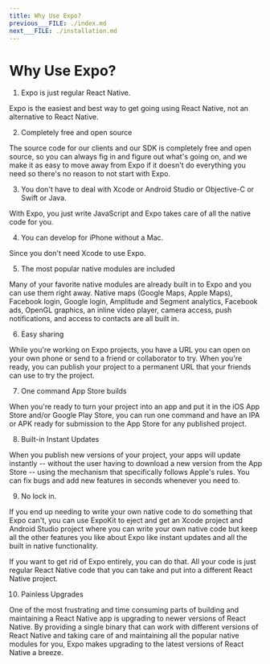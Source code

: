 ```yaml
---
title: Why Use Expo?
previous___FILE: ./index.md
next___FILE: ./installation.md
---
```


# Why Use Expo?

1. Expo is just regular React Native.

Expo is the easiest and best way to get going using React Native, not an alternative to React Native.

2. Completely free and open source

The source code for our clients and our SDK is completely free and open source, so you can always fig in and figure out what's going on, and we make it as easy to move away from Expo if it doesn't do everything you need so there's no reason to not start with Expo.

3. You don't have to deal with Xcode or Android Studio or Objective-C or Swift or Java.

With Expo, you just write JavaScript and Expo takes care of all the native code for you.

4. You can develop for iPhone without a Mac.

Since you don't need Xcode to use Expo.

5. The most popular native modules are included

Many of your favorite native modules are already built in to Expo and you can use them right away. Native maps (Google Maps, Apple Maps), Facebook login, Google login, Amplitude and Segment analytics, Facebook ads, OpenGL graphics, an inline video player, camera access, push notifications, and access to contacts are all built in.

6. Easy sharing

While you're working on Expo projects, you have a URL you can open on your own phone or send to a friend or collaborator to try. When you're ready, you can publish your project to a permanent URL that your friends can use to try the project.

7. One command App Store builds

When you're ready to turn your project into an app and put it in the iOS App Store and/or Google Play Store, you can run one command and have an IPA or APK ready for submission to the App Store for any published project.

8. Built-in Instant Updates

When you publish new versions of your project, your apps will update instantly -- without the user having to download a new version from the App Store -- using the mechanism that specifically follows Apple's rules. You can fix bugs and add new features in seconds whenever you need to.

9. No lock in.

If you end up needing to write your own native code to do something that Expo can't, you can use ExpoKit to eject and get an Xcode project and Android Studio project where you can write your own native code but keep all the other features you like about Expo like instant updates and all the built in native functionality.

If you want to get rid of Expo entirely, you can do that. All your code is just regular React Native code that you can take and put into a different React Native project.

10. Painless Upgrades

One of the most frustrating and time consuming parts of building and maintaining a React Native app is upgrading to newer versions of React Native. By providing a single binary that can work with different versions of React Native and taking care of and maintaining all the popular native modules for you, Expo makes upgrading to the latest versions of React Native a breeze.

